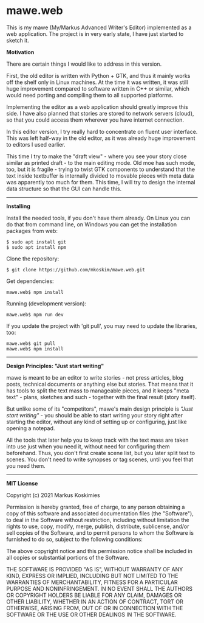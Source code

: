 # mawe.web

This is my mawe (My/Markus Advanced Writer's Editor) implemented as a web application. The project is in very early state, I have just started to sketch it.

**Motivation**

There are certain things I would like to address in this version.

First, the old editor is written with Python + GTK, and thus it mainly works off the shelf only in Linux machines. At the time it was written, it was still huge improvement compared to software written in C++ or similar, which would need porting and compiling them to all supported platforms.

Implementing the editor as a web application should greatly improve this side. I have also planned that stories are stored to network servers (cloud), so that you could access them wherever you have internet connection.

In this editor version, I try really hard to concentrate on fluent user interface. This was left half-way in the old editor, as it was already huge improvement to editors I used earlier.

This time I try to make the "draft view" - where you see your story close similar as printed draft - to the main editing mode. Old moe has such mode, too, but it is fragile - trying to twist GTK components to understand that the text inside textbuffer is internally divided to movable pieces with meta data was apparently too much for them. This time, I will try to design the internal data structure so that the GUI can handle this.

- - -

**Installing**

Install the needed tools, if you don't have them already. On Linux you can do that from command line, on Windows you can get the installation packages from web:

    $ sudo apt install git
    $ sudo apt install npm

Clone the repository:

    $ git clone https://github.com/mkoskim/mawe.web.git

Get dependencies:

    mawe.web$ npm install

Running (development version):

    mawe.web$ npm run dev

If you update the project with 'git pull', you may need to update the libraries, too:

    mawe.web$ git pull
    mawe.web$ npm install

- - -

**Design Principles: "Just start writing"**

mawe is meant to be an editor to write stories - not press articles, blog posts, technical documents or anything else but stories. That means that it has tools to split the text mass to manageable pieces, and it keeps "meta text" - plans, sketches and such - together with the final result (story itself).

But unlike some of its "competitors", mawe's main design principle is *"Just start writing"* - you should be able to start writing your story right after starting the editor, without any kind of setting up or configuring, just like opening a notepad.

All the tools that later help you to keep track with the text mass are taken into use just when you need it, without need for configuring them beforehand. Thus, you don't first create scene list, but you later split text to scenes. You don't need to write synopses or tag scenes, until you feel that you need them.

- - -

**MIT License**

Copyright (c) 2021 Markus Koskimies

Permission is hereby granted, free of charge, to any person obtaining a copy
of this software and associated documentation files (the "Software"), to deal
in the Software without restriction, including without limitation the rights
to use, copy, modify, merge, publish, distribute, sublicense, and/or sell
copies of the Software, and to permit persons to whom the Software is
furnished to do so, subject to the following conditions:

The above copyright notice and this permission notice shall be included in all
copies or substantial portions of the Software.

THE SOFTWARE IS PROVIDED "AS IS", WITHOUT WARRANTY OF ANY KIND, EXPRESS OR
IMPLIED, INCLUDING BUT NOT LIMITED TO THE WARRANTIES OF MERCHANTABILITY,
FITNESS FOR A PARTICULAR PURPOSE AND NONINFRINGEMENT. IN NO EVENT SHALL THE
AUTHORS OR COPYRIGHT HOLDERS BE LIABLE FOR ANY CLAIM, DAMAGES OR OTHER
LIABILITY, WHETHER IN AN ACTION OF CONTRACT, TORT OR OTHERWISE, ARISING FROM,
OUT OF OR IN CONNECTION WITH THE SOFTWARE OR THE USE OR OTHER DEALINGS IN THE
SOFTWARE.
